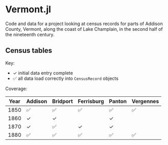 # Vermont.jl

Code and data for a project looking at census records for parts of Addison County, Vermont, along the coast of Lake Champlain, in the second half of the nineteenth century.



## Census tables

Key: 
- ✓  initial data entry complete
- ✅ all data load correctly into `CensusRecord` objects

Coverage:

| Year | Addison | Bridport | Ferrisburg | Panton | Vergennes |
| --- | --- | --- | --- | --- | --- |
| 1850 |✅|✅|✅|✅| ✅|
| 1860 |✓| ✓ ||✓||
| 1870 |✓| ✅ |✓ |✓||
| 1880 |✅|✅|✅|✅|✅|





